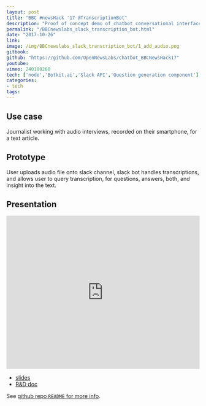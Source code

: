 ```yaml
---
layout: post
title: "BBC #newsHack '17 @TranscriptionBot"
description: "Proof of concept demo of chatbot conversational interface for transcription service."
permalink: "/BBCnewslabs_slack_transcription_bot.html"
date: "2017-10-26"
link: 
image: /img/BBCnewslabs_slack_transcription_bot/1_add_audio.png
gitbook:  
github: "https://github.com/OpenNewsLabs/chatbot_BBCNewsHack17"
youtube: 
vimeo: 240180260
tech: ['node','Botkit.ai','Slack API','Question generation component']
categories:
- tech
tags:
---
```



## Use case
Journalist working with audio interviews, recorded on their smartphone, for a text article.   

## Prototype
User uploads audio file onto slack channel, slack bot handles transcriptions, and allows user to query transcription, for questions, answers, both, and insight into the text.


## Presentation 

<div class="videoWrapper">
	<iframe src="https://player.vimeo.com/video/240180260" width="100%" height="400" frameborder="0" webkitallowfullscreen mozallowfullscreen allowfullscreen></iframe>
</div>



- [slides](https://docs.google.com/presentation/d/1ky52Q9UJ9VV_gl6hKQWBS5GrOIARIqogwSZbkswXcY0/edit?usp=sharing)
- [R&D doc](https://docs.google.com/document/d/1n6B1vyQysIEeDfoDUqnVNzb7RVy_MNuyvrVekLQ0YZ4/edit?usp=sharing)


See [github repo `README` for more info]({{page.github}}).

<!-- ## Screenshots

1_add_audio.png
2_play.png
3_summary.png
transcriptionSlackBotDemo1.gif
transcriptionSlackBotDemo2.gif

## Gifs
 -->
